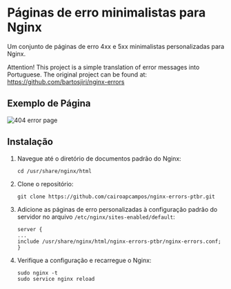 # Páginas de erro minimalistas para Nginx

Um conjunto de páginas de erro 4xx e 5xx minimalistas personalizadas para Nginx.

Attention! This project is a simple translation of error messages into Portuguese. The original project can be found at:
https://github.com/bartosjiri/nginx-errors

## Exemplo de Página
![404 error page](https://github.com/cairoapcampos/nginx-errors-ptbr/raw/master/examplePage.png)

## Instalação

1. Navegue até o diretório de documentos padrão do Nginx:
	```
    cd /usr/share/nginx/html
    ```
2. Clone o repositório:
	```
    git clone https://github.com/cairoapcampos/nginx-errors-ptbr.git
    ```

3. Adicione as páginas de erro personalizadas à configuração padrão do servidor no arquivo `/etc/nginx/sites-enabled/default`:
	```
    server {
    ...
    include /usr/share/nginx/html/nginx-errors-ptbr/nginx-errors.conf;
    }
    ```
4. Verifique a configuração e recarregue o Nginx:
	```
    sudo nginx -t
    sudo service nginx reload
    ```
